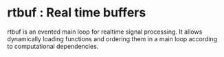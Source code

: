 # rtbuf : Real time buffers

rtbuf is an evented main loop for realtime signal processing.
It allows dynamically loading functions and ordering them
in a main loop according to computational dependencies.
